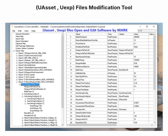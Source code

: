 <h3 align="center"> (UAsset , Uexp) Files Modification Tool </h3>
<h1 align="center"><img src="UAssetGUI-Tool For Pc By MiHRK.png" > </h1>
